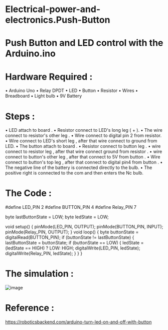 # Electrical-power-and-electronics.Push-Button
# Push Button and LED control with the Arduino.ino


# Hardware Required :
•	Arduino Uno
•	Relay DPDT
•	LED
•	Button
•	Resistor
•	Wires
•	Breadboard
•	Light bulb
•	9V Battery
# Steps :
•	LED attach to board .
•	Resistor connect to LED's long leg ( + ).
•	The wire connect to resistor's other leg .
•	Wire connect to digital pin 2 from resistor.
•	Wire connect to LED's short leg , after that wire connect to ground from LED.
•	The button attach to board .
•	Resistor connect to button leg .
•	wire connect to resistor leg , after that wire connect ground from resistor .
•	wire connect to button's other leg , after that connect to 5V from button .
•	Wire connect to button's top leg , after that connect to digital pin4 from button .
•	The negative line of the battery is connected directly to the bulb.
•	The positive right is connected to the com and then enters the Nc bulb.
# The Code :
#define LED_PIN 2
#define BUTTON_PIN 4
#define Relay_PIN 7


byte lastButtonState = LOW;
byte ledState = LOW;



void setup() {
  pinMode(LED_PIN, OUTPUT);
  pinMode(BUTTON_PIN, INPUT);
  pinMode(Relay_PIN, OUTPUT);
}
void loop() {
  byte buttonState = digitalRead(BUTTON_PIN);
  if (buttonState != lastButtonState) {
    lastButtonState = buttonState;
    if (buttonState == LOW) {
      ledState = (ledState == HIGH) ? LOW: HIGH;
      digitalWrite(LED_PIN, ledState);
      digitalWrite(Relay_PIN, ledState);
    }
  }
}
# The simulation :
![image](https://user-images.githubusercontent.com/108256116/182019570-c6e03151-563c-4f83-91fb-2ba0de6d47da.png)

 
# Reference :
https://roboticsbackend.com/arduino-turn-led-on-and-off-with-button

